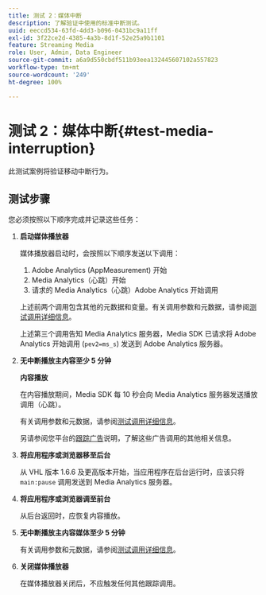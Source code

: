 ```yaml
---
title: 测试 2：媒体中断
description: 了解验证中使用的标准中断测试。
uuid: eeccd534-63fd-4dd3-b096-0431bc9a11ff
exl-id: 3f22ce2d-4385-4a3b-8d1f-52e25a9b1101
feature: Streaming Media
role: User, Admin, Data Engineer
source-git-commit: a6a9d550cbdf511b93eea132445607102a557823
workflow-type: tm+mt
source-wordcount: '249'
ht-degree: 100%

---
```


# 测试 2：媒体中断{#test-media-interruption}

此测试案例将验证移动中断行为。

## 测试步骤

您必须按照以下顺序完成并记录这些任务：

1. **启动媒体播放器**

   媒体播放器启动时，会按照以下顺序发送以下调用：

   1. Adobe Analytics (AppMeasurement) 开始
   1. Media Analytics（心跳）开始
   1. 请求的 Media Analytics（心跳）Adobe Analytics 开始调用

   上述前两个调用包含其他的元数据和变量。有关调用参数和元数据，请参阅[测试调用详细信息](/help/legacy/validation/test-call-details.md#start-the-media-player)。

   上述第三个调用告知 Media Analytics 服务器，Media SDK 已请求将 Adobe Analytics 开始调用 (`pev2=ms_s`) 发送到 Adobe Analytics 服务器。

1. **无中断播放主内容至少 5 分钟**

   **内容播放**

   在内容播放期间，Media SDK 每 10 秒会向 Media Analytics 服务器发送播放调用（心跳）。

   有关调用参数和元数据，请参阅[测试调用详细信息](/help/legacy/validation/test-call-details.md#play-main-content)。

   另请参阅您平台的[跟踪广告](/help/use-cases/track-ads/track-ads-overview.md)说明，了解这些广告调用的其他相关信息。

1. **将应用程序或浏览器移至后台**

   从 VHL 版本 1.6.6 及更高版本开始，当应用程序在后台运行时，应该只将 `main:pause` 调用发送到 Media Analytics 服务器。

1. **将应用程序或浏览器调至前台**

   从后台返回时，应恢复内容播放。

1. **无中断播放主内容媒体至少 5 分钟**

   有关调用参数和元数据，请参阅[测试调用详细信息](/help/legacy/validation/test-call-details.md#play-main-content)。

1. **关闭媒体播放器**

   在媒体播放器关闭后，不应触发任何其他跟踪调用。
